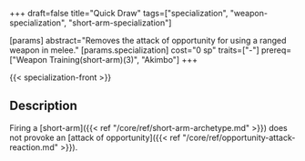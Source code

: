 +++
draft=false
title="Quick Draw"
tags=["specialization", "weapon-specialization", "short-arm-specialization"]

[params]
  abstract="Removes the attack of opportunity for using a ranged weapon in melee."
  [params.specialization]
    cost="0 sp"
    traits=["-"]
    prereq=["Weapon Training(short-arm)(3)", "Akimbo"]
+++

{{< specialization-front >}}

## Description

Firing a [short-arm]({{< ref "/core/ref/short-arm-archetype.md" >}}) 
does not provoke an [attack of opportunity]({{< ref "/core/ref/opportunity-attack-reaction.md" >}}).

